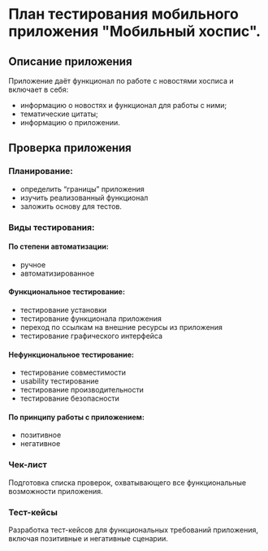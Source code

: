 # План тестирования мобильного приложения "Мобильный хоспис".

## Описание приложения
Приложение даёт функционал по работе с новостями хосписа и включает в себя:

- информацию о новостях и функционал для работы с ними;
- тематические цитаты;
- информацию о приложении.
  
 ## Проверка приложения

 ### Планирование:

 - определить “границы” приложения
 - изучить реализованный функционал
 - заложить основу для тестов.
  
 ### Виды тестирования:
 
 #### По степени автоматизации:

  - ручное
  - автоматизированное

 #### Функциональное тестирование:

  - тестирование установки
  - тестирование функционала приложения
  - переход по ссылкам на внешние ресурсы из приложения
  - тестирование графического интерфейса

#### Нефункциональное тестирование:

- тестирование совместимости
- usability тестирование
- тестирование производительности
- тестирование безопасности

#### По принципу работы с приложением:

- позитивное
- негативное

### Чек-лист
Подготовка списка проверок, охватывающего все функциональные возможности приложения.

### Тест-кейсы
Разработка тест-кейсов для функциональных требований приложения, включая позитивные и негативные сценарии.


